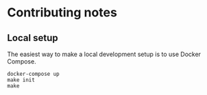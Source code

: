 # Contributing notes

## Local setup

The easiest way to make a local development setup is to use Docker Compose.

```
docker-compose up
make init
make
```
